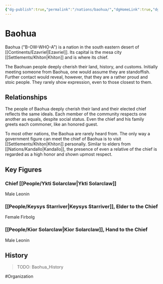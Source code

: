 ```yaml
---
{"dg-publish":true,"permalink":"/nations/baohua/","dgHomeLink":true,"dgPassFrontmatter":false}
---
```



# Baohua
Baohua ("B-OW-WHO-A") is a nation in the south eastern desert of [[Continents/Ezavriel|Ezavriel]]. Its capital is the mesa city [[Settlements/Khiton|Khiton]] and is where its chief. 

The Baohuan people deeply cherish their land, history, and customs. Initially meeting someone from Baohua, one would assume they are standoffish. Further contact would reveal, however, that they are a rather proud and stoic people. They rarely show expression, even to those closest to them.

## Relationships
The people of Baohua deeply cherish their land and their elected chief reflects the same ideals. Each member of the community respects one another as equals, despite social status. Even the chief and his family greets each commoner, like an honored guest.  

To most other nations, the Baohua are rarely heard from. The only way a government figure can meet the chief of Baohua is to visit [[Settlements/Khiton|Khiton]] personally.  Similar to elders from [[Nations/Kandallo|Kandallo]], the presence of even a relative of the chief is regarded as a high honor and shown upmost respect. 

## Key Figures
### Chief [[People/Ykti Solarclaw|Ykti Solarclaw]] 
Male Leonin

### [[People/Keysys Starriver|Keysys Starriver]], Elder to the Chief
Female Firbolg

### [[People/Kior Solarclaw|Kior Solarclaw]], Hand to the Chief
Male Leonin

## History
> TODO: Baohua_History

#Organization